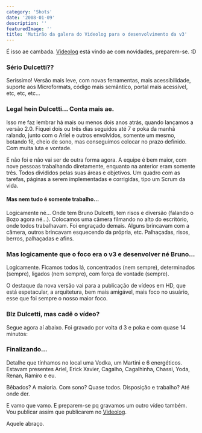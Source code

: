 ```yaml
---
category: 'Shots'
date: '2008-01-09'
description: ''
featuredImage: ''
title: 'Mutirão da galera do Videolog para o desenvolvimento da v3'
---
```


É isso ae cambada. [Videolog](http://www.videolog.tv) está vindo ae com novidades, preparem-se. :D

### Sério Dulcetti??

Seríssimo! Versão mais leve, com novas ferramentas, mais acessibilidade, suporte aos Microformats, código mais semântico, portal mais acessível, etc, etc, etc...

### Legal hein Dulcetti... Conta mais ae.

Isso me faz lembrar há mais ou menos dois anos atrás, quando lançamos a versão 2.0. Fiquei dois ou três dias seguidos até 7 e poka da manhã ralando, junto com o Ariel e outros envolvidos, somente um mesmo, botando fé, cheio de sono, mas conseguimos colocar no prazo definido. Com muita luta e vontade.

E não foi e não vai ser de outra forma agora. A equipe é bem maior, com nove pessoas trabalhando diretamente, enquanto na anterior eram somente três. Todos divididos pelas suas áreas e objetivos. Um quadro com as tarefas, páginas a serem implementadas e corrigidas, tipo um Scrum da vida.

#### Mas nem tudo é somente trabalho...

Logicamente né... Onde tem Bruno Dulcetti, tem risos e diversão (falando o Bozo agora né...). Colocamos uma câmera filmando no alto do escritório, onde todos trabalhavam. Foi engraçado demais. Alguns brincavam com a câmera, outros brincavam esquecendo da própria, etc. Palhaçadas, risos, berros, palhaçadas e afins.

### Mas logicamente que o foco era o v3 e desenvolver né Bruno...

Logicamente. Ficamos todos lá, concentrados (nem sempre), determinados (sempre), ligados (nem sempre), com força de vontade (sempre).

O destaque da nova versão vai para a publicação de vídeos em HD, que está espetacular, a arquitetura, bem mais amigável, mais foco no usuário, esse que foi sempre o nosso maior foco.

### Blz Dulcetti, mas cadê o vídeo?

Segue agora aí abaixo. Foi gravado por volta d 3 e poka e com quase 14 minutos:

<script type="text/javascript">
<!--
	var flashVideolog = new Flash("http://www.videolog.tv/swf/player_externo.swf?prefix=videos&amp;v=50/fe/293516&amp;id_video=293516&amp;", "videolog0005", "515", "416");
	flashVideolog.write();
-->
</script>

### Finalizando...

Detalhe que tínhamos no local uma Vodka, um Martini e 6 energéticos. Estavam presentes Ariel, Erick Xavier, Cagalho, Cagalhinha, Chassi, Yoda, Renan, Ramiro e eu.

Bêbados? A maioria. Com sono? Quase todos. Disposição e trabalho? Até onde der.

E vamo que vamo. E preparem-se pq gravamos um outro vídeo também. Vou publicar assim que publicarem no [Videolog](http://www.videolog.tv).

Aquele abraço.
